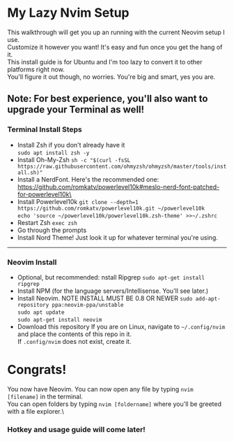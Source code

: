 # My Lazy Nvim Setup

This walkthrough will get you up an running with the current Neovim setup I use.\
Customize it however you want! It's easy and fun once you get the hang of it.\
This install guide is for Ubuntu and I'm too lazy to convert it to other platforms right now.\
You'll figure it out though, no worries. You're big and smart, yes you are. 

## Note: For best experience, you'll also want to upgrade your Terminal as well!

### Terminal Install Steps

- Install Zsh if you don't already have it\
  `sudo apt install zsh -y`
- Install Oh-My-Zsh
  `sh -c "$(curl -fsSL https://raw.githubusercontent.com/ohmyzsh/ohmyzsh/master/tools/install.sh)"`
- Install a NerdFont. Here's the recommended one: https://github.com/romkatv/powerlevel10k#meslo-nerd-font-patched-for-powerlevel10k\
- Install Powerlevel10k
  `git clone --depth=1 https://github.com/romkatv/powerlevel10k.git ~/powerlevel10k`\
  `echo 'source ~/powerlevel10k/powerlevel10k.zsh-theme' >>~/.zshrc`
- Restart Zsh
  `exec zsh`
- Go through the prompts
- Install Nord Theme! Just look it up for whatever terminal you're using.

---

### Neovim Install

- Optional, but recommended: nstall Ripgrep
  `sudo apt-get install ripgrep`
- Install NPM (for the language servers/Intellisense. You'll see later.)
- Install Neovim. NOTE INSTALL MUST BE 0.8 OR NEWER
  `sudo add-apt-repository ppa:neovim-ppa/unstable`\
  `sudo apt update`\
  `sudo apt-get install neovim`
- Download this repository
  If you are on Linux, navigate to `~/.config/nvim` and place the contents of this repo in it.\
  If `.config/nvim` does not exist, create it.

# Congrats!

You now have Neovim. You can now open any file by typing `nvim [filename]` in the terminal.\
You can open folders by typing `nvim [foldername]` where you'll be greeted with a file explorer.\

### Hotkey and usage guide will come later!
